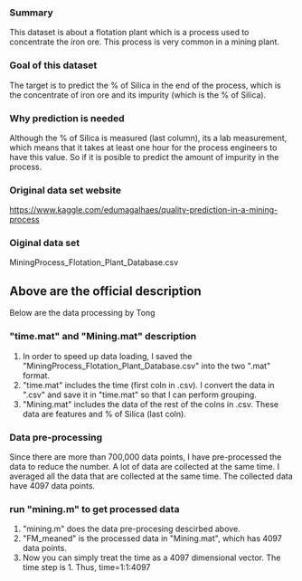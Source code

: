 ### Summary
This dataset is about a flotation plant which is a process used to concentrate the iron ore. This process is very common in a mining plant.


### Goal of this dataset
The target is to predict the % of Silica in the end of the process, which is the concentrate of iron ore and its impurity (which is the % of Silica).


### Why prediction is needed
Although the % of Silica is measured (last column), its a lab measurement, which means that it takes at least one hour for the process engineers to have this value. So if it is posible to predict the amount of impurity in the process. 


### Original data set website 
https://www.kaggle.com/edumagalhaes/quality-prediction-in-a-mining-process 

### Oiginal data set
MiningProcess_Flotation_Plant_Database.csv




Above are the official description 
-----------------------------------------------------------------------------------------------------------
Below are the data processing by Tong 


### "time.mat" and "Mining.mat" description 
1. In order to speed up data loading, I saved the "MiningProcess_Flotation_Plant_Database.csv" into the two ".mat" format. 
2. "time.mat" includes the time (first coln in .csv). I convert the data in ".csv" and save it in "time.mat" so that I can perform grouping. 
3. "Mining.mat" includes the data of the rest of the colns in .csv. These data are features and % of Silica (last coln).


### Data pre-processing 
Since there are more than 700,000 data points, I have pre-processed the data to reduce the number. A lot of data are collected at the same time. I averaged all the data that are collected at the same time. The collected data have 4097 data points.  


### run "mining.m" to get processed data  
1. "mining.m" does the data pre-procesing descirbed above. 
2. "FM_meaned" is the processed data in "Mining.mat", which has 4097 data points. 
3. Now you can simply treat the time as a 4097 dimensional vector. The time step is 1. Thus, time=1:1:4097 
   

